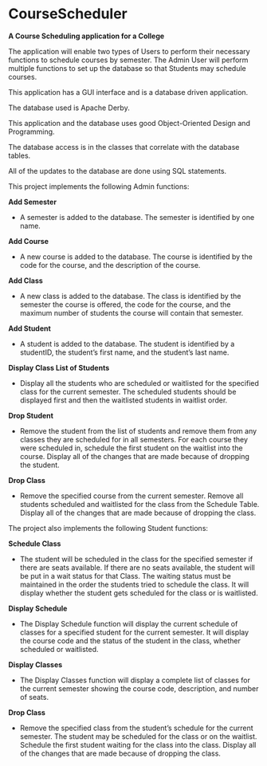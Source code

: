 # CourseScheduler
**A Course Scheduling application for a College**

The application will enable two types of Users to perform their necessary functions to schedule courses by semester. The Admin User will perform multiple functions to set up the database so that Students may schedule courses. 

This application has a GUI interface and is a database driven application. 

The database used is Apache Derby. 

This application and the database uses good Object-Oriented Design and Programming. 

The database access is in the classes that correlate with the database tables.

All of the updates to the database are done using SQL statements.

This project implements the following Admin functions:

**Add Semester**
* A semester is added to the database. The semester is identified by one name.

**Add Course**
* A new course is added to the database. The course is identified by the code for the 
course, and the description of the course.

**Add Class**
* A new class is added to the database. The class is identified by the semester the course 
is offered, the code for the course, and the maximum number of students the course 
will contain that semester.

**Add Student**
* A student is added to the database. The student is identified by a studentID, the 
student’s first name, and the student’s last name.

**Display Class List of Students**
* Display all the students who are scheduled or waitlisted for the specified class for the 
current semester. The scheduled students should be displayed first and then the 
waitlisted students in waitlist order.

**Drop Student**
* Remove the student from the list of students and remove them from any classes
they are scheduled for in all semesters. For each course they were scheduled in, 
schedule the first student on the waitlist into the course. Display all of the changes that 
are made because of dropping the student.

**Drop Class**
* Remove the specified course from the current semester. Remove all students 
scheduled and waitlisted for the class from the Schedule Table. Display all of the 
changes that are made because of dropping the class.

The project also implements the following Student functions:

**Schedule Class**
* The student will be scheduled in the class for the specified semester if there are 
seats available. If there are no seats available, the student will be put in a wait status 
for that Class. The waiting status must be maintained in the order the students tried to 
schedule the class. It will display whether the student gets scheduled for the class or is 
waitlisted.

**Display Schedule**
* The Display Schedule function will display the current schedule of classes for a 
specified student for the current semester. It will display the course code and the status 
of the student in the class, whether scheduled or waitlisted.

**Display Classes**
* The Display Classes function will display a complete list of classes for the current 
semester showing the course code, description, and number of seats.

**Drop Class**
* Remove the specified class from the student’s schedule for the current semester. The 
student may be scheduled for the class or on the waitlist. Schedule the first student 
waiting for the class into the class. Display all of the changes that are made because of 
dropping the class.
